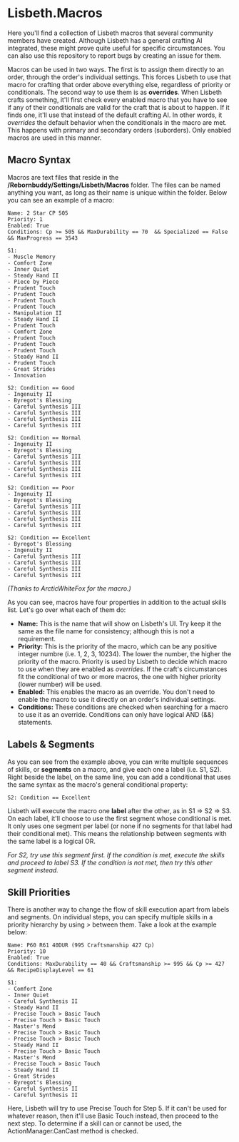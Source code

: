 # Lisbeth.Macros
Here you'll find a collection of Lisbeth macros that several community members have created. Although Lisbeth has a general crafting AI integrated, these might prove quite useful for specific circumstances. You can also use this repository to report bugs by creating an issue for them.

Macros can be used in two ways. The first is to assign them directly to an order, through the order's individual settings. This forces Lisbeth to use that macro for crafting that order above everything else, regardless of priority or conditionals. The second way to use them is as **overrides**. When Lisbeth crafts something, it'll first check every enabled macro that you have to see if any of their conditionals are valid for the craft that is about to happen. If it finds one, it'll use that instead of the default crafting AI. In other words, it *overrides* the default behavior when the conditionals in the macro are met. This happens with primary and secondary orders (suborders). Only enabled macros are used in this manner.

## Macro Syntax

Macros are text files that reside in the **/Rebornbuddy/Settings/Lisbeth/Macros** folder. The files can be named anything you want, as long as their name is unique within the folder. Below you can see an example of a macro:

```
Name: 2 Star CP 505
Priority: 1
Enabled: True
Conditions: Cp >= 505 && MaxDurability == 70  && Specialized == False && MaxProgress == 3543 

S1: 
- Muscle Memory
- Comfort Zone
- Inner Quiet
- Steady Hand II
- Piece by Piece
- Prudent Touch
- Prudent Touch
- Prudent Touch
- Prudent Touch
- Manipulation II
- Steady Hand II
- Prudent Touch
- Comfort Zone
- Prudent Touch
- Prudent Touch
- Prudent Touch
- Steady Hand II
- Prudent Touch
- Great Strides
- Innovation

S2: Condition == Good
- Ingenuity II
- Byregot's Blessing
- Careful Synthesis III
- Careful Synthesis III
- Careful Synthesis III
- Careful Synthesis III

S2: Condition == Normal
- Ingenuity II
- Byregot's Blessing
- Careful Synthesis III
- Careful Synthesis III
- Careful Synthesis III
- Careful Synthesis III

S2: Condition == Poor
- Ingenuity II
- Byregot's Blessing
- Careful Synthesis III
- Careful Synthesis III
- Careful Synthesis III
- Careful Synthesis III

S2: Condition == Excellent
- Byregot's Blessing
- Ingenuity II
- Careful Synthesis III
- Careful Synthesis III
- Careful Synthesis III
- Careful Synthesis III
```
*(Thanks to ArcticWhiteFox for the macro.)*

As you can see, macros have four properties in addition to the actual skills list. Let's go over what each of them do:

* **Name:** This is the name that will show on Lisbeth's UI. Try keep it the same as the file name for consistency; although this is not a requirement. 
* **Priority:** This is the priority of the macro, which can be any positive integer numbre (i.e. 1, 2, 3, 10234). The lower the number, the higher the priority of the macro. Priority is used by Lisbeth to decide which macro to use when they are enabled as *overrides*. If the craft's circumstances fit the conditional of two or more macros, the one with higher priority (lower number) will be used.
* **Enabled:** This enables the macro as an override. You don't need to enable the macro to use it directly on an order's individual settings.
* **Conditions:** These conditions are checked when searching for a macro to use it as an override. Conditions can only have logical AND (&&) statements. 

## Labels & Segments

As you can see from the example above, you can write multiple sequences of skills, or **segments** on a macro, and give each one a label (i.e. S1, S2). Right beside the label, on the same line, you can add a conditional that uses the same syntax as the macro's general conditional property:

```
S2: Condition == Excellent
```
Lisbeth will execute the macro one **label** after the other, as in S1 => S2 => S3. On each label, it'll choose to use the first segment whose conditional is met. It only uses one segment per label (or none if no segments for that label had their conditional met). This means the relationship between segments with the same label is a logical OR.

*For S2, try use this segment first. If the condition is met, execute the skills and proceed to label S3. If the condition is not met, then try this other segment instead.*

## Skill Priorities

There is another way to change the flow of skill execution apart from labels and segments. On individual steps, you can specify multiple skills in a priority hierarchy by using *>* between them. Take a look at the example below:

```
Name: P60 R61 40DUR (995 Craftsmanship 427 Cp)
Priority: 10
Enabled: True
Conditions: MaxDurability == 40 && Craftsmanship >= 995 && Cp >= 427 && RecipeDisplayLevel == 61

S1:
- Comfort Zone
- Inner Quiet
- Careful Synthesis II
- Steady Hand II
- Precise Touch > Basic Touch
- Precise Touch > Basic Touch
- Master's Mend
- Precise Touch > Basic Touch
- Precise Touch > Basic Touch
- Steady Hand II
- Precise Touch > Basic Touch
- Master's Mend
- Precise Touch > Basic Touch
- Steady Hand II
- Great Strides
- Byregot's Blessing
- Careful Synthesis II
- Careful Synthesis II
```
Here, Lisbeth will try to use Precise Touch for Step 5. If it can't be used for whatever reason, then it'll use Basic Touch instead, then proceed to the next step. To determine if a skill can or cannot be used, the ActionManager.CanCast method is checked.


